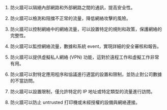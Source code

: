 

1. 防火牆可以隔絕內部網路和外部網路之間的通訊，提高安全性。

2. 防火牆可以檢測和阻擋不正常的流量，降低網絡攻擊的風險。

3. 防火牆可以控制網絡中的網絡流量，可以設置特定的規則和政策，保護網絡的完整性。

4. 防火牆可以監控網絡流量，數據和系統 event，實現詳細的安全審核和報告。

5. 防火牆可以提供虛擬私人網絡 (VPN) 功能，這對於遠程工作和虛擬工作非常有用。

6. 防火牆可以對特定應用程序和協議進行適當的設置和限制，並防止對公司數據的不當訪問。

7. 防火牆可以設置限制，僅允許特定的 IP 地址或特定類型的流量進行訪問。

8. 防火牆可以防止 untrusted 打印機或未經授權的設備與網絡連接。